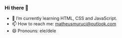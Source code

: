 ### Hi there 👋

- 🌱 I’m currently learning HTML, CSS and JavaScript.
- 📫 How to reach me: matheusmuruci@outlook.com
- 😄 Pronouns: ele/dele



